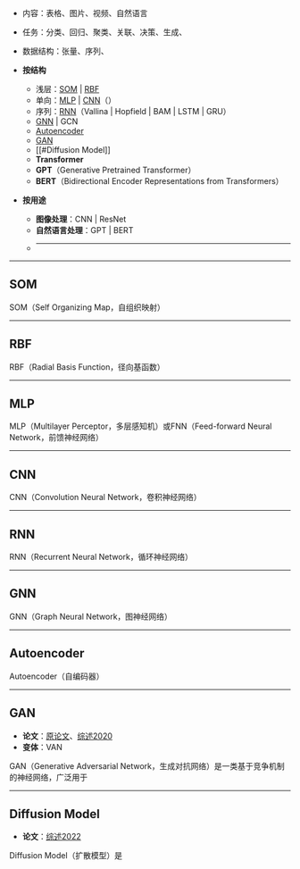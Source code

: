 
+ 内容：表格、图片、视频、自然语言
+ 任务：分类、回归、聚类、关联、决策、生成、
+ 数据结构：张量、序列、



+ **按结构**
	+ 浅层：[SOM](#SOM) | [RBF](#RBF)
	+ 单向：[MLP](#MLP) | [CNN](#CNN)（）
	+ 序列：[RNN](#RNN)（Vallina | Hopfield | BAM | LSTM | GRU）
	+ [GNN](#GNN) | GCN
	+ [Autoencoder](#Autoencoder)
	+ [GAN](#GAN)
	+ [[#Diffusion Model]]
	+ **Transformer**
	+ **GPT**（Generative Pretrained Transformer）
	+ **BERT**（Bidirectional Encoder Representations from Transformers）
+ **按用途**
	+ **图像处理**：CNN | ResNet
	+ **自然语言处理**：GPT | BERT
	+ ****

---
## SOM

SOM（Self Organizing Map，自组织映射）

---
## RBF

RBF（Radial Basis Function，径向基函数）


---
## MLP

MLP（Multilayer Perceptor，多层感知机）或FNN（Feed-forward Neural Network，前馈神经网络）



---
## CNN

CNN（Convolution Neural Network，卷积神经网络）


---
## RNN

RNN（Recurrent Neural Network，循环神经网络）



---
## GNN

GNN（Graph Neural Network，图神经网络）


---
## Autoencoder

Autoencoder（自编码器）



---
## GAN

+ **论文**：[原论文](https://arxiv.org/pdf/1406.2661)、[综述2020](chrome-extension://efaidnbmnnnibpcajpcglclefindmkaj/https://arxiv.org/pdf/2001.06937)
+ **变体**：VAN

GAN（Generative Adversarial Network，生成对抗网络）是一类基于竞争机制的神经网络，广泛用于


---
## Diffusion Model

+ **论文**：[综述2022](https://arxiv.org/pdf/2209.00796)

Diffusion Model（扩散模型）是